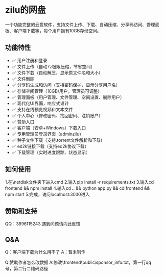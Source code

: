 # zilu的网盘

一个功能完整的云盘软件，支持文件上传、下载、自动压缩、分享码访问、管理面板、客户端下载等，每个用户拥有10GB存储空间。

## 功能特性

- ✅ 用户注册和登录
- ✅ 文件上传（自动7z极限压缩，节省空间）
- ✅ 文件下载（自动解压，显示原文件名和大小）
- ✅ 文件删除
- ✅ 分享码生成和访问（支持密码保护，显示分享用户名）
- ✅ 存储空间管理（10GB/用户，管理员可调整）
- ✅ 管理面板（用户管理、文件管理、空间设置、删除用户）
- ✅ 现代化UI界面，响应式设计
- ✅ 支持在线预览视频和文本文件
- ✅ 个人中心（修改密码、找回密码、注销账户）
- ✅ 赞助入口
- ✅ 客户端（安卓+Windows）下载入口
- ✅ 专用管理员登录界面（adminzilu）
- ✅ 种子文件下载（支持.torrent文件解析和下载）
- ✅ ed2k链接下载（支持ed2k协议下载）
- ✅ 下载管理（实时进度跟踪、状态显示）
## 如何使用
1.在\netdisk文件夹下进入cmd
2.输入pip install -r requirements.txt
3.输入cd frontend && npm install
4.输入cd .. && python app.py && cd frontend && npm start
5.完成，访问localhost:3000进入
## 赞助和支持
QQ：3996115243
遇到问题请向此反馈
## Q&A
Q：客户端下载为什么用不了
A：暂未制作

Q:赞助作者怎么改数据
A:修改\frontend\public\sponsor_info.txt，第一行qq号，第二行二维码路径
